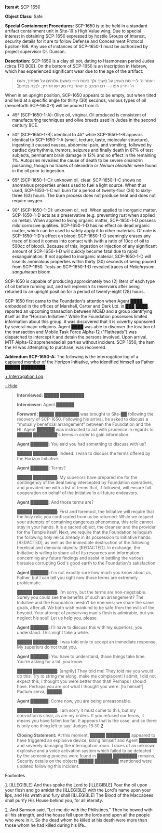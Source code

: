 **Item #:** SCP-1650

**Object Class:** Safe

**Special Containment Procedures:** SCP-1650 is to be held in a standard artifact containment unit in Site-19's High Value wing. Due to special interest in obtaining SCP-1650 expressed by hostile Groups of Interest, security details for it are to follow Defense and Concealment Protocol Epsilon-168. Any use of instances of SCP-1650-1 must be authorized by project supervisor Dr. Dunson.

**Description:** SCP-1650 is a clay oil pot, dating to Hasmonean period Judea (circa 170 BCE). On the bottom of SCP-1650 is an inscription in Hebrew, which has experienced significant wear due to the age of the artifact:

> ויאמר ה' ל— סח השמן על בשרך ולך בינות ה— כששם אלוהים על שפתיך, וזעם ה' וחרון אפו ו— דם המכבים יטהר בית מקדשו אחריך, לנצח נצחים[1](javascript:;)

When in an upright position, SCP-1650 appears to be empty, but when tilted and held at a specific angle for thirty (30) seconds, various types of oil (henceforth SCP-1650-1) will be poured from it:

*   45° (SCP-1650-1-A): Olive oil, virginal. Oil produced is consistent of manufacturing techniques and olive breeds used in Judea in the second century BCE.

*   50° (SCP-1650-1-B): identical to 45° while SCP-1650-1-B appears identical to SCP-1650-1-A (smell, texture, taste, molecular structure), ingesting it caused nausea, abdominal pain, and vomiting, followed by cardiac dysrhythmia, tremors, seizures and finally death in 87% of test subjects, permanent brain damage in 12% and no effect in the remaining 1%. Autopsies revealed the cause of death to be severe oleandrin poisoning, though no traces of oleandrin or _Nerium oleander_ were found in the oil prior to ingestion.

*   65° (SCP-1650-1-C): unknown oil, clear. SCP-1650-1-C shows no anomalous properties unless used to fuel a light source. When thus used, SCP-1650-1-C will burn for a period of twenty-four (24) to sixty-three (63) hours. The burn process does not produce heat and does not require oxygen.

*   90° (SCP-1650-1-D): unknown oil, red. When applied to inorganic matter, SCP-1650-1-D acts as a preservative (e.g. preventing rust when applied on metal). When applied to living organic matter, SCP-1650-1-D possess mild corrosive qualities. SCP-1650-1-D has no effect on dead organic matter, which can be used to safely apply it to other materials. Of note is SCP-1650-1-D's effect on blood: SCP-1650-1-D seemingly erases any trace of blood it comes into contact with (with a ratio of 10cc of oil to 500cc of blood). Because of this, ingestion or injection of any significant amount of SCP-1650-1-D will quickly become fatal due to rapid exsanguination. If not applied to inorganic material, SCP-1650-1-D will lose its anomalous properties within thirty (30) seconds of being poured from SCP-1650. Tests on SCP-1650-1-D revealed traces of _Helichrysum sanguineum_ bloom.

SCP-1650 is capable of producing approximately two (2) liters of each type of oil before running out, and will replenish its reservoirs after being returned to an upright position for a period of twenty-eight (28) hours.

SCP-1650 first came to the Foundation's attention when Agent ████, embedded in the offices of Marshall, Carter and Dark Ltd. in ███ ████, reported an upcoming transaction between MC&D and a group identifying itself as the "Horizon Initiative." While the Foundation possesses limited information about this group, it was discovered that it is covertly sponsored by several major religions. Agent ████ was able to discover the location of the transaction and Mobile Task Force Alpha-12 ("Flatheads") was dispatched to intercept it and detain the persons involved. Upon arrival, MTF Alpha-12 apprehended all parties without incident. SCP-1650, the item the HI was attempting to purchase, was recovered.

**Addendum SCP-1650-A:** The following is the interrogation log of a captured member of the Horizon Initiative, who identified himself as Father █████ ████████:

[+ Interrogation Log](javascript:;) 

[\- Hide](javascript:;)

> **Interviewed:** █████ ████████
> 
> **Interviewer:** Agent ██████
> 
> **Foreword:** █████ ████████ was brought to Site-██ following the recovery of SCP-1650. Following his arrival, he asked to discuss a "mutually beneficial arrangement" between the Foundation and the HI. Agent ██████ was instructed to act with prudence in regards to █████ ████████'s terms in order to gain information.
> 
> **<Begin Log>**
> 
> **Agent ██████:** You said you had something to discuss with us?
> 
> **█████ ████████:** Indeed. I wish to discuss the terms offered by the Horizon Initiative.
> 
> **Agent ██████:** Terms?
> 
> **█████ ████████:** My superiors have prepared me for the contingency of the deal being intercepted by Foundation operatives, and provided me with a list of terms that, if followed, will ensure full cooperation on behalf of the Initiative in all future endeavors.
> 
> **Agent ██████:** And those terms are?
> 
> **█████ ████████:** First and foremost, the Initiative will require that the holy relic you confiscated from us be returned. While we respect your attempts of containing dangerous phenomena, this relic cannot stay in your hands. It is a sacred object, the cleanser and the provider for the Temple itself. Next, we require that the Foundation relinquish the following holy relics already in its possession to Initiative hands: \[REDACTED\], as well as the immediate destruction of the following heretical and demonic objects: \[REDACTED\]. In exchange, the Initiative is willing to share all of its resources and information concerning any future findings and assist in battling the various heresies corrupting God's good earth to the Foundation's satisfaction.
> 
> **Agent ██████:** I'm not exactly sure how much you know about us, Father, but I can tell you right now those terms are extremely problematic.
> 
> **█████ ████████:** I'm sorry, but the terms are non-negotiable. Surely you could see the benefits of such an arrangement? The Initiative and the Foundation needn't be enemies; we share the same goals, after all. We both wish mankind to be safe from the evils of the beyond. Your attempt of preserving man's flesh is admirable, but you neglect his soul! Let us help you, please.
> 
> **Agent ██████:** I'll have to discuss this with my superiors, you understand. This might take a while.
> 
> **█████ ████████:** I was told only to accept an immediate response. My superiors do not trust you.
> 
> **Agent ██████:** You have to understand, those things take time. You're asking for a lot, you know.
> 
> **█████ ████████:** \[angrily\] They told me! They told me you would do this! Try to string me along, make me complacent! I admit, I did not expect this, I thought you were better than that! Perhaps I should have. Perhaps you are not what I thought you were. \[to himself\] Pactum serva, █████.
> 
> **Agent ██████:** Come now, you are being unreasonable.
> 
> **█████ ████████:** I am sorry it must come to this, but my conviction is clear, as are my orders. If you refused our terms, it means you have fallen too far. It appears that is the case, and so there is only one thing left to say: Judges 16:30.[2](javascript:;)
> 
> **<End Log>**
> 
> **Closing Statement:** At this moment, █████ ████████ appeared to have triggered an explosive device, killing himself and Agent ██████ and severely damaging the interrogation room. Traces of an unknown explosive and a voice activation system which failed to be detected by the screening process were found in █████ ████████ remains. Security details on the objects █████ ████████ mentioned were updated following this incident.

Footnotes

[1](javascript:;). \[ILLEGIBLE\] And thus spoke the Lord to \[ILLEGIBLE\] Pour the oil upon your flesh and go amidst the \[ILLEGIBLE\] with the Lord's name upon your lips, and His wrath and fury shall \[ILLEGIBLE\] The Blood of the Maccabees shall purify His House behind you, for all eternity.

[2](javascript:;). And Samson said, “Let me die with the Philistines.” Then he bowed with all his strength, and the house fell upon the lords and upon all the people who were in it. So the dead whom he killed at his death were more than those whom he had killed during his life..